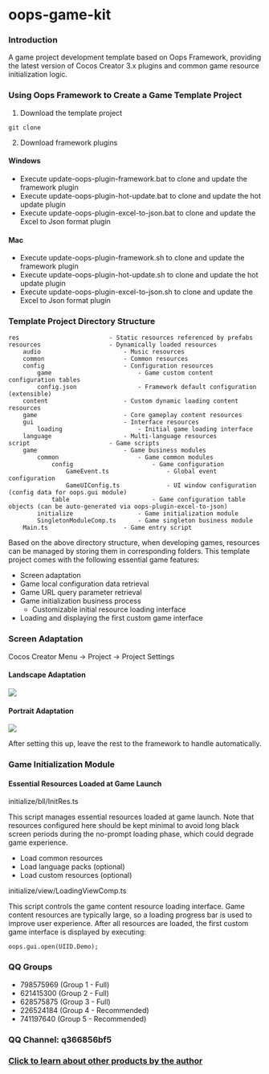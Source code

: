 # oops-game-kit

### Introduction
A game project development template based on Oops Framework, providing the latest version of Cocos Creator 3.x plugins and common game resource initialization logic.

### Using Oops Framework to Create a Game Template Project
1. Download the template project
```
git clone 
```

2. Download framework plugins
#### Windows
- Execute update-oops-plugin-framework.bat to clone and update the framework plugin
- Execute update-oops-plugin-hot-update.bat to clone and update the hot update plugin
- Execute update-oops-plugin-excel-to-json.bat to clone and update the Excel to Json format plugin

#### Mac
- Execute update-oops-plugin-framework.sh to clone and update the framework plugin
- Execute update-oops-plugin-hot-update.sh to clone and update the hot update plugin
- Execute update-oops-plugin-excel-to-json.sh to clone and update the Excel to Json format plugin

### Template Project Directory Structure
```
res                         - Static resources referenced by prefabs
resources                   - Dynamically loaded resources
    audio                       - Music resources
    common                      - Common resources
    config                      - Configuration resources
        game                        - Game custom content configuration tables
        config.json                 - Framework default configuration (extensible)
    content                     - Custom dynamic loading content resources
    game                        - Core gameplay content resources
    gui                         - Interface resources
        loading                     - Initial game loading interface
    language                    - Multi-language resources
script                      - Game scripts
    game                        - Game business modules
        common                      - Game common modules
            config                      - Game configuration
                GameEvent.ts                - Global event configuration
                GameUIConfig.ts             - UI window configuration (config data for oops.gui module)
            table                       - Game configuration table objects (can be auto-generated via oops-plugin-excel-to-json)
        initialize                  - Game initialization module
        SingletonModuleComp.ts      - Game singleton business module
    Main.ts                     - Game entry script
```

Based on the above directory structure, when developing games, resources can be managed by storing them in corresponding folders. This template project comes with the following essential game features:
- Screen adaptation
- Game local configuration data retrieval
- Game URL query parameter retrieval
- Game initialization business process
    - Customizable initial resource loading interface
- Loading and displaying the first custom game interface

### Screen Adaptation
Cocos Creator Menu -> Project -> Project Settings
#### Landscape Adaptation
![](https://oops-1255342636.cos.ap-shanghai.myqcloud.com/img/kit/1.jpg)

#### Portrait Adaptation
![](https://oops-1255342636.cos.ap-shanghai.myqcloud.com/img/kit/2.jpg)

After setting this up, leave the rest to the framework to handle automatically.

### Game Initialization Module
#### Essential Resources Loaded at Game Launch
initialize/bll/InitRes.ts

This script manages essential resources loaded at game launch. Note that resources configured here should be kept minimal to avoid long black screen periods during the no-prompt loading phase, which could degrade game experience.
- Load common resources
- Load language packs (optional)
- Load custom resources (optional)

initialize/view/LoadingViewComp.ts

This script controls the game content resource loading interface. Game content resources are typically large, so a loading progress bar is used to improve user experience. After all resources are loaded, the first custom game interface is displayed by executing:
```
oops.gui.open(UIID.Demo);
```

### QQ Groups
- 798575969 (Group 1 - Full)
- 621415300 (Group 2 - Full)
- 628575875 (Group 3 - Full)
- 226524184 (Group 4 - Recommended)
- 741197640 (Group 5 - Recommended)

### QQ Channel: q366856bf5

### [Click to learn about other products by the author](https://store.cocos.com/app/search?name=oops)